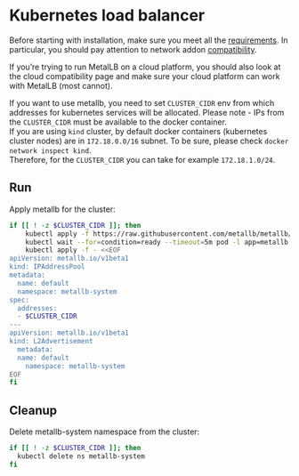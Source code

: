 # Kubernetes load balancer

Before starting with installation, make sure you meet all the [requirements](https://metallb.universe.tf/#requirements). In particular, you should pay attention to network addon [compatibility](https://metallb.universe.tf/installation/clouds/).

If you’re trying to run MetalLB on a cloud platform, you should also look at the cloud compatibility page and make sure your cloud platform can work with MetalLB (most cannot).

If you want to use metallb, you need to set `CLUSTER_CIDR` env from which addresses for kubernetes services will be allocated.
Please note - IPs from the `CLUSTER_CIDR` must be available to the docker container.\
If you are using `kind` cluster, by default docker containers (kubernetes cluster nodes) are in `172.18.0.0/16` subnet. To be sure, please check `docker network inspect kind`.\
Therefore, for the `CLUSTER_CIDR` you can take for example `172.18.1.0/24`.

## Run

Apply metallb for the cluster:
```bash
if [[ ! -z $CLUSTER_CIDR ]]; then
    kubectl apply -f https://raw.githubusercontent.com/metallb/metallb/v0.15.2/config/manifests/metallb-native.yaml
    kubectl wait --for=condition=ready --timeout=5m pod -l app=metallb -n metallb-system
    kubectl apply -f - <<EOF
apiVersion: metallb.io/v1beta1
kind: IPAddressPool
metadata:
  name: default
  namespace: metallb-system
spec:
  addresses:
  - $CLUSTER_CIDR
---
apiVersion: metallb.io/v1beta1
kind: L2Advertisement
  metadata:
  name: default
    namespace: metallb-system
EOF
fi
```

## Cleanup

Delete metallb-system namespace from the cluster:

```bash
if [[ ! -z $CLUSTER_CIDR ]]; then
  kubectl delete ns metallb-system
fi
```
